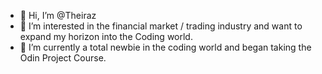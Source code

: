 - 👋 Hi, I’m @Theiraz
- 👀 I’m interested in the financial market / trading industry and want to expand my horizon into the Coding world.
- 🌱 I’m currently a total newbie in the coding world and began taking the Odin Project Course.

<!---
Theiraz/Theiraz is a ✨ special ✨ repository because its `README.md` (this file) appears on your GitHub profile.
You can click the Preview link to take a look at your changes.
--->
